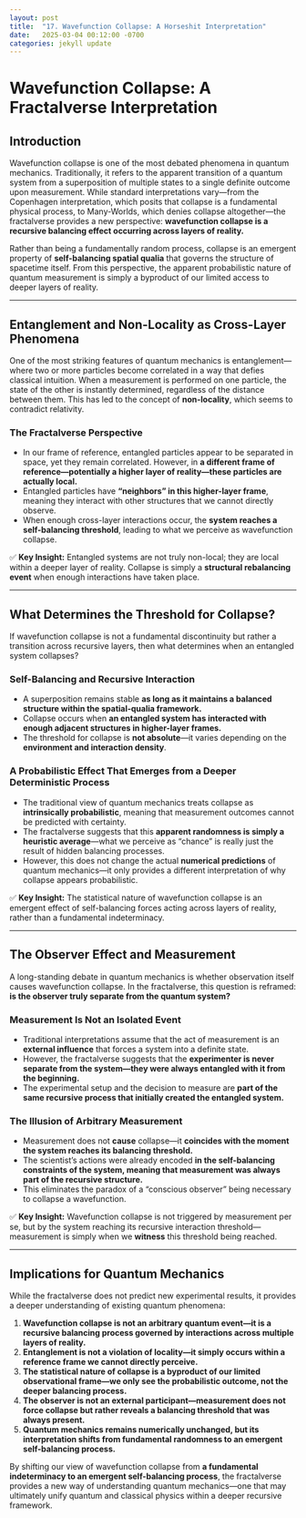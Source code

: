 ```yaml
---
layout: post
title:  "17. Wavefunction Collapse: A Horseshit Interpretation"
date:   2025-03-04 00:12:00 -0700
categories: jekyll update
---
```


# **Wavefunction Collapse: A Fractalverse Interpretation**

## **Introduction**
Wavefunction collapse is one of the most debated phenomena in quantum mechanics. Traditionally, it refers to the apparent transition of a quantum system from a superposition of multiple states to a single definite outcome upon measurement. While standard interpretations vary—from the Copenhagen interpretation, which posits that collapse is a fundamental physical process, to Many-Worlds, which denies collapse altogether—the fractalverse provides a new perspective: **wavefunction collapse is a recursive balancing effect occurring across layers of reality.**

Rather than being a fundamentally random process, collapse is an emergent property of **self-balancing spatial qualia** that governs the structure of spacetime itself. From this perspective, the apparent probabilistic nature of quantum measurement is simply a byproduct of our limited access to deeper layers of reality.

---

## **Entanglement and Non-Locality as Cross-Layer Phenomena**
One of the most striking features of quantum mechanics is entanglement—where two or more particles become correlated in a way that defies classical intuition. When a measurement is performed on one particle, the state of the other is instantly determined, regardless of the distance between them. This has led to the concept of **non-locality**, which seems to contradict relativity.

### **The Fractalverse Perspective**
- In our frame of reference, entangled particles appear to be separated in space, yet they remain correlated. However, in **a different frame of reference—potentially a higher layer of reality—these particles are actually local.**
- Entangled particles have **“neighbors” in this higher-layer frame**, meaning they interact with other structures that we cannot directly observe.
- When enough cross-layer interactions occur, the **system reaches a self-balancing threshold**, leading to what we perceive as wavefunction collapse.

✅ **Key Insight:** Entangled systems are not truly non-local; they are local within a deeper layer of reality. Collapse is simply a **structural rebalancing event** when enough interactions have taken place.

---

## **What Determines the Threshold for Collapse?**
If wavefunction collapse is not a fundamental discontinuity but rather a transition across recursive layers, then what determines when an entangled system collapses?

### **Self-Balancing and Recursive Interaction**
- A superposition remains stable **as long as it maintains a balanced structure within the spatial-qualia framework.**
- Collapse occurs when **an entangled system has interacted with enough adjacent structures in higher-layer frames.**
- The threshold for collapse is **not absolute**—it varies depending on the **environment and interaction density**.

### **A Probabilistic Effect That Emerges from a Deeper Deterministic Process**
- The traditional view of quantum mechanics treats collapse as **intrinsically probabilistic**, meaning that measurement outcomes cannot be predicted with certainty.
- The fractalverse suggests that this **apparent randomness is simply a heuristic average**—what we perceive as “chance” is really just the result of hidden balancing processes.
- However, this does not change the actual **numerical predictions** of quantum mechanics—it only provides a different interpretation of why collapse appears probabilistic.

✅ **Key Insight:** The statistical nature of wavefunction collapse is an emergent effect of self-balancing forces acting across layers of reality, rather than a fundamental indeterminacy.

---

## **The Observer Effect and Measurement**
A long-standing debate in quantum mechanics is whether observation itself causes wavefunction collapse. In the fractalverse, this question is reframed: **is the observer truly separate from the quantum system?**

### **Measurement Is Not an Isolated Event**
- Traditional interpretations assume that the act of measurement is an **external influence** that forces a system into a definite state.
- However, the fractalverse suggests that the **experimenter is never separate from the system—they were always entangled with it from the beginning.**
- The experimental setup and the decision to measure are **part of the same recursive process that initially created the entangled system.**

### **The Illusion of Arbitrary Measurement**
- Measurement does not **cause** collapse—it **coincides with the moment the system reaches its balancing threshold.**
- The scientist’s actions were already encoded **in the self-balancing constraints of the system, meaning that measurement was always part of the recursive structure.**
- This eliminates the paradox of a “conscious observer” being necessary to collapse a wavefunction.

✅ **Key Insight:** Wavefunction collapse is not triggered by measurement per se, but by the system reaching its recursive interaction threshold—measurement is simply when we **witness** this threshold being reached.

---

## **Implications for Quantum Mechanics**
While the fractalverse does not predict new experimental results, it provides a deeper understanding of existing quantum phenomena:

1. **Wavefunction collapse is not an arbitrary quantum event—it is a recursive balancing process governed by interactions across multiple layers of reality.**
2. **Entanglement is not a violation of locality—it simply occurs within a reference frame we cannot directly perceive.**
3. **The statistical nature of collapse is a byproduct of our limited observational frame—we only see the probabilistic outcome, not the deeper balancing process.**
4. **The observer is not an external participant—measurement does not force collapse but rather reveals a balancing threshold that was always present.**
5. **Quantum mechanics remains numerically unchanged, but its interpretation shifts from fundamental randomness to an emergent self-balancing process.**

By shifting our view of wavefunction collapse from **a fundamental indeterminacy to an emergent self-balancing process**, the fractalverse provides a new way of understanding quantum mechanics—one that may ultimately unify quantum and classical physics within a deeper recursive framework.



